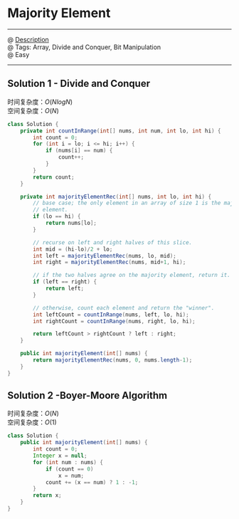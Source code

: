 # Majority Element
------------------
@ [Description](https://leetcode.com/problems/majority-element/)  
@ Tags: Array, Divide and Conquer, Bit Manipulation   
@ Easy

------------------
## Solution 1 - Divide and Conquer
时间复杂度：$O(NlogN)$  
空间复杂度：$O(N)$  
```java
class Solution {
    private int countInRange(int[] nums, int num, int lo, int hi) {
        int count = 0;
        for (int i = lo; i <= hi; i++) {
            if (nums[i] == num) {
                count++;
            }
        }
        return count;
    }

    private int majorityElementRec(int[] nums, int lo, int hi) {
        // base case; the only element in an array of size 1 is the majority
        // element.
        if (lo == hi) {
            return nums[lo];
        }

        // recurse on left and right halves of this slice.
        int mid = (hi-lo)/2 + lo;
        int left = majorityElementRec(nums, lo, mid);
        int right = majorityElementRec(nums, mid+1, hi);

        // if the two halves agree on the majority element, return it.
        if (left == right) {
            return left;
        }

        // otherwise, count each element and return the "winner".
        int leftCount = countInRange(nums, left, lo, hi);
        int rightCount = countInRange(nums, right, lo, hi);

        return leftCount > rightCount ? left : right;
    }

    public int majorityElement(int[] nums) {
        return majorityElementRec(nums, 0, nums.length-1);
    }
}
```

## Solution 2 -Boyer-Moore Algorithm
时间复杂度：$O(N)$  
空间复杂度：$O(1)$  
```java
class Solution {
    public int majorityElement(int[] nums) {
        int count = 0;
        Integer x = null;
        for (int num : nums) {
            if (count == 0)
                x = num;
            count += (x == num) ? 1 : -1;
        }
        return x;
    }
}
```
